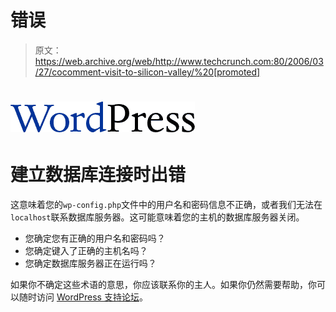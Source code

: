 # 错误

> 原文：<https://web.archive.org/web/http://www.techcrunch.com:80/2006/03/27/cocomment-visit-to-silicon-valley/%20[promoted]>

# ![WordPress](img/498ea27a2b8bddc1bace0d93e77ba125.png)

# 建立数据库连接时出错

这意味着您的`wp-config.php`文件中的用户名和密码信息不正确，或者我们无法在`localhost`联系数据库服务器。这可能意味着您的主机的数据库服务器关闭。

*   您确定您有正确的用户名和密码吗？
*   您确定键入了正确的主机名吗？
*   您确定数据库服务器正在运行吗？

如果你不确定这些术语的意思，你应该联系你的主人。如果你仍然需要帮助，你可以随时访问 [WordPress 支持论坛](https://web.archive.org/web/20060616163915/http://wordpress.org/support/)。